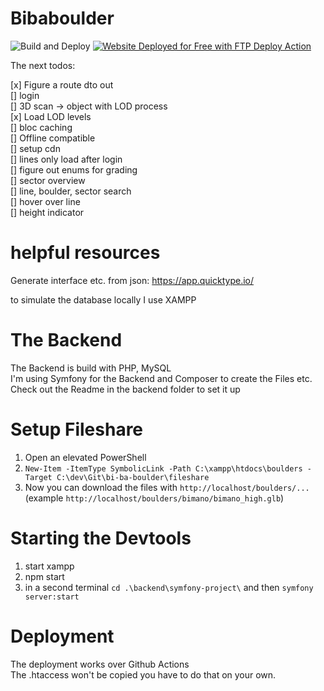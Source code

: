 # Bibaboulder

![Build and Deploy](https://github.com/thecell/bi-ba-boulder/actions/workflows/build-and-publish.yml/badge.svg)
[<img alt="Website Deployed for Free with FTP Deploy Action" src="https://img.shields.io/badge/Website deployed for free with-FTP DEPLOY ACTION-%3CCOLOR%3E?style=for-the-badge&color=297FA9">](https://github.com/SamKirkland/FTP-Deploy-Action)

The next todos:

[x] Figure a route dto out  
[] login  
[] 3D scan -> object with LOD process  
[x] Load LOD levels  
[] bloc caching  
[] Offline compatible  
[] setup cdn  
[] lines only load after login  
[] figure out enums for grading  
[] sector overview  
[] line, boulder, sector search  
[] hover over line  
[] height indicator  

# helpful resources
Generate interface etc. from json: https://app.quicktype.io/

to simulate the database locally I use XAMPP

# The Backend
The Backend is build with PHP, MySQL   
I'm using Symfony for the Backend and Composer to create the Files etc.  
Check out the Readme in the backend folder to set it up

# Setup Fileshare
1. Open an elevated PowerShell
2. ``New-Item -ItemType SymbolicLink -Path C:\xampp\htdocs\boulders -Target C:\dev\Git\bi-ba-boulder\fileshare``
3. Now you can download the files with ``http://localhost/boulders/...`` (example ``http://localhost/boulders/bimano/bimano_high.glb``)

# Starting the Devtools
1. start xampp
2. npm start
3. in a second terminal `cd .\backend\symfony-project\` and then `symfony server:start`

# Deployment
The deployment works over Github Actions  
The .htaccess won't be copied you have to do that on your own.

